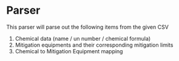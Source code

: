 # Parser
This parser will parse out the following items from the given CSV
1. Chemical data (name / un number / chemical formula)
2. Mitigation equipments and their corresponding mitigation limits
3. Chemical to Mitigation Equipment mapping